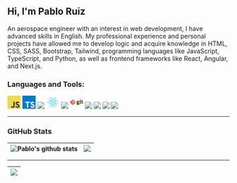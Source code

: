 ## Hi, I'm Pablo Ruiz
An aerospace engineer with an interest in web development, I have advanced skills in English. My professional experience and personal projects have allowed me to develop logic and acquire knowledge in HTML, CSS, SASS, Bootstrap, Tailwind, programming languages like JavaScript, TypeScript, and Python, as well as frontend frameworks like React, Angular, and Next.js.

### Languages and Tools:  


<code><img height="30" src="https://raw.githubusercontent.com/github/explore/80688e429a7d4ef2fca1e82350fe8e3517d3494d/topics/javascript/javascript.png"></code>
<code><img height="30" src="https://raw.githubusercontent.com/github/explore/80688e429a7d4ef2fca1e82350fe8e3517d3494d/topics/typescript/typescript.png"></code>
<code><img height="30" src="https://cdn.worldvectorlogo.com/logos/next-js.svg"></code>
<code><img height="30" src="https://raw.githubusercontent.com/github/explore/80688e429a7d4ef2fca1e82350fe8e3517d3494d/topics/react/react.png"></code>
<code><img height="30" src="https://cdn.worldvectorlogo.com/logos/angular-icon-1.svg"></code>
<code><img height="30" src="https://raw.githubusercontent.com/github/explore/80688e429a7d4ef2fca1e82350fe8e3517d3494d/topics/git/git.png"></code>
<code><img height="30" src="https://cdn.worldvectorlogo.com/logos/html-1.svg"></code>
<code><img height="30" src="https://cdn.worldvectorlogo.com/logos/css-3.svg"></code>
<code><img height="30" src="https://cdn.worldvectorlogo.com/logos/sass-1.svg"></code>
<code><img height="30" src="https://cdn.worldvectorlogo.com/logos/tailwindcss.svg"></code>

<hr>

### GitHub Stats

| <img align="right" src="https://github-readme-stats.vercel.app/api?username=pruiz5514&show_icons=true&theme=dark&line_height=25" alt="Pablo's github stats"/> | <img align="left" src="https://github-readme-streak-stats.herokuapp.com/?user=pruiz5514&theme=dark" width=""> |
| --------- | --------- |

***

 | <img src="https://github-readme-stats.vercel.app/api/top-langs/?username=pruiz5514&langs_count=10&theme=dark&layout=compact"> |
 | ----------- |


</div>

